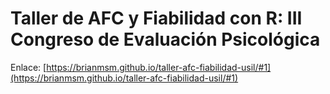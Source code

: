 # Taller de AFC y Fiabilidad con R: III Congreso de Evaluación Psicológica

Enlace: [https://brianmsm.github.io/taller-afc-fiabilidad-usil/#1](https://brianmsm.github.io/taller-afc-fiabilidad-usil/#1)
